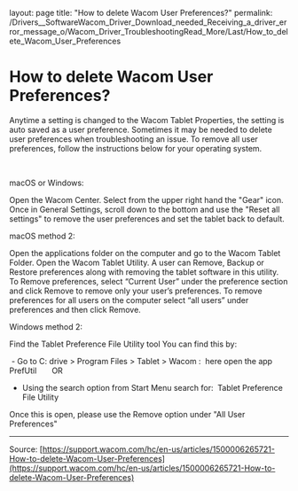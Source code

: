 layout: page
title: "How to delete Wacom User Preferences?"
permalink: /Drivers__SoftwareWacom_Driver_Download_needed_Receiving_a_driver_error_message_o/Wacom_Driver_TroubleshootingRead_More/Last/How_to_delete_Wacom_User_Preferences

# How to delete Wacom User Preferences?

Anytime a setting is changed to the Wacom Tablet Properties, the setting is auto saved as a user preference. Sometimes it may be needed to delete user preferences when troubleshooting an issue. To remove all user preferences, follow the instructions below for your operating system.


 


macOS or Windows:

Open the Wacom Center.
Select from the upper right hand the "Gear" icon.
Once in General Settings, scroll down to the bottom and use the "Reset all settings" to remove the user preferences and set the tablet back to default.




macOS method 2:

Open the applications folder on the computer and go to the Wacom Tablet Folder. Open the Wacom Tablet Utility.
A user can Remove, Backup or Restore preferences along with removing the tablet software in this utility.
To Remove preferences, select “Current User” under the preference section and click Remove to remove only your user’s preferences.
To remove preferences for all users on the computer select “all users” under preferences and then click Remove.



Windows method 2:


Find the Tablet Preference File Utility tool
You can find this by:


 - Go to C: drive > Program Files > Tablet > Wacom :  here open the app PrefUtil 
     OR
- Using the search option from Start Menu search for:  Tablet Preference File Utility


Once this is open, please use the Remove option under "All User Preferences"

---
Source: [https://support.wacom.com/hc/en-us/articles/1500006265721-How-to-delete-Wacom-User-Preferences](https://support.wacom.com/hc/en-us/articles/1500006265721-How-to-delete-Wacom-User-Preferences)
